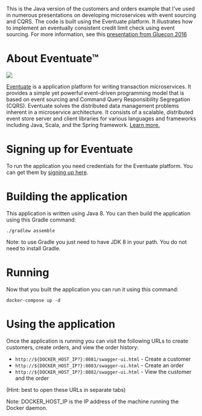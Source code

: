 This is the Java version of the customers and orders example that I've used in numerous presentations
on developing microservices with event sourcing and CQRS.
The code is built using the Eventuate platform.
It illustrates how to implement an eventually consistent credit limit check using event sourcing.
For more information, see this [presentation from Gluecon 2016](http://www.slideshare.net/chris.e.richardson/a-pattern-language-for-microservices-gluecon-2016/24)

# About Eventuate&trade;

![](http://eventuate.io/i/logo.gif)

[Eventuate](http://eventuate.io/) is a application platform for writing transaction microservices.
It provides a simple yet powerful event-driven programming model that is based on event sourcing and Command Query Responsibility Segregation (CQRS).
Eventuate solves the distributed data management problems inherent in a microservice architecture.
It consists of a scalable, distributed event store server and client libraries for various languages and frameworks including Java, Scala, and the Spring framework. [Learn more.](http://eventuate.io/)

# Signing up for Eventuate

To run the application you need credentials for the Eventuate platform.
You can get them by [signing up here](https://signup.eventuate.io/).

# Building the application

This application is written using Java 8.
You can then build the application using this Gradle command:

```
./gradlew assemble
```

Note: to use Gradle you just need to have JDK 8 in your path. You do not need to install Gradle.

# Running

Now that you built the application you can run it using this command:

```
docker-compose up -d
```

# Using the application

Once the application is running you can visit the following URLs to create customers, create orders, and view the order history:

* `http://${DOCKER_HOST_IP?}:8081/swagger-ui.html` - Create a customer
* `http://${DOCKER_HOST_IP?}:8083/swagger-ui.html` - Create an order
* `http://${DOCKER_HOST_IP?}:8082/swagger-ui.html` - View the customer and the order

(Hint: best to open these URLs in separate tabs)

Note: DOCKER_HOST_IP is the IP address of the machine running the Docker daemon.
